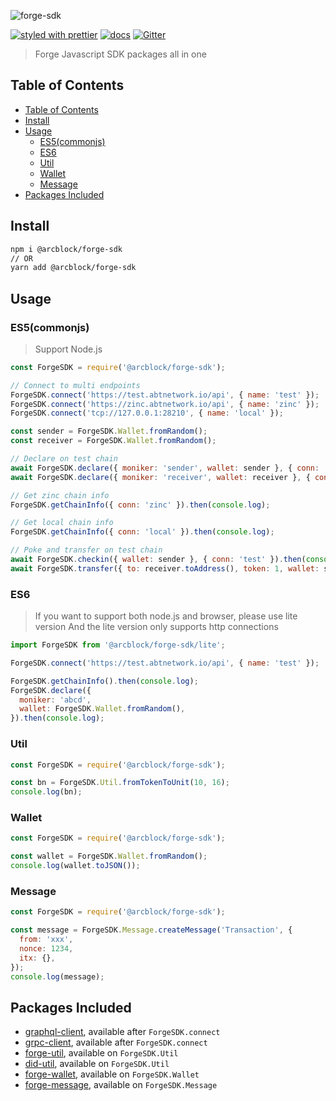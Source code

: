 ![forge-sdk](https://www.arcblock.io/.netlify/functions/badge/?text=forge-sdk)

[![styled with prettier](https://img.shields.io/badge/styled_with-prettier-ff69b4.svg)](https://github.com/prettier/prettier)
[![docs](https://img.shields.io/badge/powered%20by-arcblock-green.svg)](https://docs.arcblock.io)
[![Gitter](https://badges.gitter.im/ArcBlock/community.svg)](https://gitter.im/ArcBlock/community?utm_source=badge&utm_medium=badge&utm_campaign=pr-badge)

> Forge Javascript SDK packages all in one

## Table of Contents

- [Table of Contents](#table-of-contents)
- [Install](#install)
- [Usage](#usage)
  - [ES5(commonjs)](#es5commonjs)
  - [ES6](#es6)
  - [Util](#util)
  - [Wallet](#wallet)
  - [Message](#message)
- [Packages Included](#packages-included)

## Install

```sh
npm i @arcblock/forge-sdk
// OR
yarn add @arcblock/forge-sdk
```

## Usage

### ES5(commonjs)

> Support Node.js

```js
const ForgeSDK = require('@arcblock/forge-sdk');

// Connect to multi endpoints
ForgeSDK.connect('https://test.abtnetwork.io/api', { name: 'test' });
ForgeSDK.connect('https://zinc.abtnetwork.io/api', { name: 'zinc' });
ForgeSDK.connect('tcp://127.0.0.1:28210', { name: 'local' });

const sender = ForgeSDK.Wallet.fromRandom();
const receiver = ForgeSDK.Wallet.fromRandom();

// Declare on test chain
await ForgeSDK.declare({ moniker: 'sender', wallet: sender }, { conn: 'test' }).then(console.log);
await ForgeSDK.declare({ moniker: 'receiver', wallet: receiver }, { conn: 'test' }).then(console.log);

// Get zinc chain info
ForgeSDK.getChainInfo({ conn: 'zinc' }).then(console.log);

// Get local chain info
ForgeSDK.getChainInfo({ conn: 'local' }).then(console.log);

// Poke and transfer on test chain
await ForgeSDK.checkin({ wallet: sender }, { conn: 'test' }).then(console.log);
await ForgeSDK.transfer({ to: receiver.toAddress(), token: 1, wallet: sender }, { conn: 'test' }).then(console.log);
```

### ES6

> If you want to support both node.js and browser, please use lite version
> And the lite version only supports http connections

```js
import ForgeSDK from '@arcblock/forge-sdk/lite';

ForgeSDK.connect('https://test.abtnetwork.io/api', { name: 'test' });

ForgeSDK.getChainInfo().then(console.log);
ForgeSDK.declare({
  moniker: 'abcd',
  wallet: ForgeSDK.Wallet.fromRandom(),
}).then(console.log);
```

### Util

```javascript
const ForgeSDK = require('@arcblock/forge-sdk');

const bn = ForgeSDK.Util.fromTokenToUnit(10, 16);
console.log(bn);
```

### Wallet

```javascript
const ForgeSDK = require('@arcblock/forge-sdk');

const wallet = ForgeSDK.Wallet.fromRandom();
console.log(wallet.toJSON());
```

### Message

```javascript
const ForgeSDK = require('@arcblock/forge-sdk');

const message = ForgeSDK.Message.createMessage('Transaction', {
  from: 'xxx',
  nonce: 1234,
  itx: {},
});
console.log(message);
```

## Packages Included

- [graphql-client](https://www.npmjs.com/package/@arcblock/graphql-client), available after `ForgeSDK.connect`
- [grpc-client](https://www.npmjs.com/package/@arcblock/grpc-client), available after `ForgeSDK.connect`
- [forge-util](https://www.npmjs.com/package/@arcblock/forge-util), available on `ForgeSDK.Util`
- [did-util](https://www.npmjs.com/package/@arcblock/did-util), available on `ForgeSDK.Util`
- [forge-wallet](https://www.npmjs.com/package/@arcblock/forge-wallet), available on `ForgeSDK.Wallet`
- [forge-message](https://www.npmjs.com/package/@arcblock/forge-message), available on `ForgeSDK.Message`
